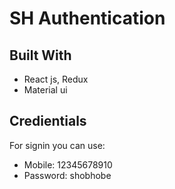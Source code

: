# SH Authentication

## Built With

* React js, Redux
* Material ui

## Credientials 
For signin you can use: 

* Mobile: 12345678910
* Password: shobhobe